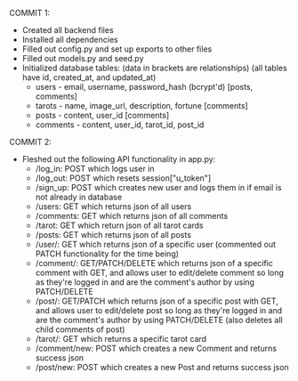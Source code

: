 COMMIT 1:

* Created all backend files
* Installed all dependencies
* Filled out config.py and set up exports to other files
* Filled out models.py and seed.py
* Initialized database tables: (data in brackets are relationships) (all tables have id, created_at, and updated_at)
    * users - email, username, password_hash (bcrypt'd) [posts, comments]
    * tarots - name, image_url, description, fortune [comments]
    * posts - content, user_id [comments]
    * comments - content, user_id, tarot_id, post_id

COMMIT 2:

* Fleshed out the following API functionality in app.py:
    - /log_in: POST which logs user in
    - /log_out: POST which resets session["u_token"]
    - /sign_up: POST which creates new user and logs them in if email is not already in database
    - /users: GET which returns json of all users
    - /comments: GET which returns json of all comments
    - /tarot: GET which return json of all tarot cards
    - /posts: GET which returns json of all posts
    - /user/<id>: GET which returns json of a specific user (commented out PATCH functionality for the time being)
    - /comment/<id>: GET/PATCH/DELETE which returns json of a specific comment with GET, and allows user to edit/delete comment so long as they're logged in and are the comment's author by using PATCH/DELETE
    - /post/<id>: GET/PATCH which returns json of a specific post with GET, and allows user to edit/delete post so long as they're logged in and are the comment's author by using PATCH/DELETE (also deletes all child comments of post)
    - /tarot/<id>: GET which returns a specific tarot card
    - /comment/new: POST which creates a new Comment and returns success json
    - /post/new: POST which creates a new Post and returns success json


